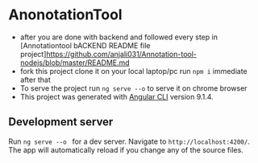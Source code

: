 # AnonotationTool
* after you are done with backend and followed every step in [Annotationtool bACKEND README file project]https://github.com/anjali031/Annotation-tool-nodejs/blob/master/README.md
* fork this project clone it on your local laptop/pc run `npm i` immediate after that 
* To serve the project run `ng serve --o` to serve it on chrome browser 
* This project was generated with [Angular CLI](https://github.com/angular/angular-cli) version 9.1.4.

## Development server

Run `ng serve --o ` for a dev server. Navigate to `http://localhost:4200/`. The app will automatically reload if you change any of the source files.
